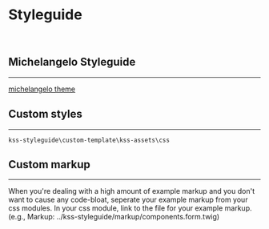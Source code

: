 # Styleguide

<br />
<img src="https://via.placeholder.com/800x300?text=Website" alt="">

## Michelangelo Styleguide
--------------

[michelangelo theme](https://github.com/stamkracht/michelangelo)

## Custom styles 
--------------

```
kss-styleguide\custom-template\kss-assets\css
```

## Custom markup
--------------

When you're dealing with a high amount of example markup and you don't want to cause any code-bloat, seperate your example markup from your css modules. In your css module, link to the file for your example markup. (e.g., Markup: ../kss-styleguide/markup/components.form.twig)
